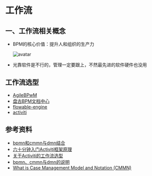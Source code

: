 # 工作流

## 一、工作流相关概念

- BPM的核心价值：提升人和组织的生产力

    ![avatar](./img/workflow/bpm_solve.png)

- 光靠软件是不行的，管理一定要跟上，不然最先进的软件硬件也没用

## 工作流选型

- [AgileBPwM](https://gitee.com/agile-bpm)
- [盘古BPM文档中心](http://help.pangubpm.com/)
- [flowable-engine](https://github.com/flowable/flowable-engine)
- [activiti](https://github.com/Activiti/Activiti)

## 参考资料

- [bpmn和cmmn与dmn结合](https://blog.csdn.net/qq_30739519/article/details/106622771?utm_medium=distribute.pc_relevant.none-task-blog-BlogCommendFromMachineLearnPai2-9.compare&depth_1-utm_source=distribute.pc_relevant.none-task-blog-BlogCommendFromMachineLearnPai2-9.compare)
- [六十分钟入门Activiti框架原理](https://www.jianshu.com/p/4af9d168805e)
- [关于Activiti的工作流选型](https://www.cnblogs.com/f2flow/p/7147712.html)
- [bpmn、cmmn与dmn的说明](http://www.pangubpm.com/doc93.html)
- [What is Case Management Model and Notation (CMMN)](https://www.visual-paradigm.com/guide/cmmn/what-is-cmmn/)
